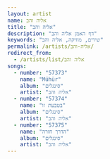 ```yaml
---
layout: artist
name: אליה והב
title: "אליה והב"
description: "דף האמן אליה והב"
keywords: "שירים, מוזיקה, אליה והב"
permalink: /artists/אליה-והב/
redirect_from:
  - /artists/list/אליה והב
songs:
  - number: "57373"
    name: "Mühür"
    album: "סינגלים"
    artist: "אליה והב"
  - number: "57374"
    name: "בטבעת זו"
    album: "סינגלים"
    artist: "אליה והב"
  - number: "57375"
    name: "הדרך חזרה"
    album: "סינגלים"
    artist: "אליה והב"
---
```

